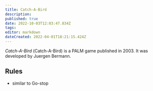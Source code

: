 ```yaml
---
title: Catch-A-Bird
description: 
published: true
date: 2022-10-03T12:03:47.834Z
tags: 
editor: markdown
dateCreated: 2022-04-01T18:21:15.424Z
---
```


_Catch-A-Bird_ (<span lang='ja'>Catch-A-Bird</span>) is a PALM game published in 2003.
It was developed by Juergen Bermann.

## Rules
- similar to Go-stop